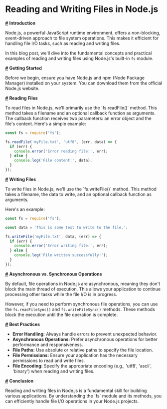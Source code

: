 # **Reading and Writing Files in Node.js**

[**#**](#introduction) **Introduction**
<div id='introduction'>

Node.js, a powerful JavaScript runtime environment, offers a non-blocking, event-driven approach to file system operations. This makes it efficient for handling file I/O tasks, such as reading and writing files. 

In this blog post, we'll dive into the fundamental concepts and practical examples of reading and writing files using Node.js's built-in `fs` module.
</div>

[**#**](#getting_started) **Getting Started**

<div id='getting_started'>
Before we begin, ensure you have Node.js and npm (Node Package Manager) installed on your system. You can download them from the official Node.js website. 
</div>

[**#**](#reading_files) **Reading Files**
<div id='reading_files'>
To read files in Node.js, we'll primarily use the `fs.readFile()` method. This method takes a filename and an optional callback function as arguments. The callback function receives two parameters: an error object and the file's content.
Here's a simple example:

```javascript
const fs = require('fs');

fs.readFile('myFile.txt', 'utf8', (err, data) => {
  if (err) {
    console.error('Error reading file:', err);
  } else {
    console.log('File content:', data);
  }
});
```
</div>



[**#**](#writing_files) **Writing Files**

<div id='writing_files'>
To write files in Node.js, we'll use the `fs.writeFile()` method. This method takes a filename, the data to write, and an optional callback function as arguments.

Here's an example:

```javascript
const fs = require('fs');

const data = 'This is some text to write to the file.';

fs.writeFile('myFile.txt', data, (err) => {
  if (err) {
    console.error('Error writing file:', err);
  } else {
    console.log('File written successfully!');
  }
});
```
</div>


[**#**](#asynchronous_vs._synchronous) **Asynchronous vs. Synchronous Operations**

<div id='asynchronous_vs._synchronous'>
By default, file operations in Node.js are asynchronous, meaning they don't block the main thread of execution. This allows your application to continue processing other tasks while the file I/O is in progress.

However, if you need to perform synchronous file operations, you can use the `fs.readFileSync()` and `fs.writeFileSync()` methods. These methods block the execution until the file operation is complete.
</div>


[**#**](#best_practices) **Best Practices**


<div id='best_practices'>

- **Error Handling:** Always handle errors to prevent unexpected behavior.
- **Asynchronous Operations:** Prefer asynchronous operations for better performance and responsiveness.
- **File Paths:** Use absolute or relative paths to specify the file location.
- **File Permissions:** Ensure your application has the necessary permissions to read and write files.
- **File Encoding:** Specify the appropriate encoding (e.g., 'utf8', 'ascii', 'binary') when reading and writing files.

</div>

[**#**](#conclusion) **Conclusion**

<div id='conclusion'>
Reading and writing files in Node.js is a fundamental skill for building various applications. By understanding the `fs` module and its methods, you can efficiently handle file I/O operations in your Node.js projects.
</div>